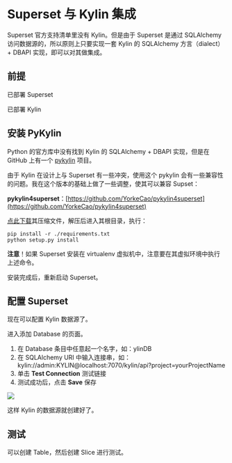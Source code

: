 # Superset 与 Kylin 集成

Superset 官方支持清单里没有 Kylin。但是由于 Superset 是通过 SQLAlchemy 访问数据源的，所以原则上只要实现一套 Kylin 的 SQLAlchemy 方言（dialect）+ DBAPI 实现，即可以对其做集成。



## 前提

已部署 Superset

已部署 Kylin



## 安装 PyKylin

Python 的官方库中没有找到 Kylin 的 SQLAlchemy + DBAPI 实现，但是在 GitHub 上有一个 [pykylin](https://github.com/wxiang7/pykylin) 项目。

由于 Kylin 在设计上与 Superset 有一些冲突，使用这个 pykylin 会有一些兼容性的问题。我在这个版本的基础上做了一些调整，使其可以兼容 Supset：

**pykylin4superset**：[https://github.com/YorkeCao/pykylin4superset](https://github.com/YorkeCao/pykylin4superset)

[点此下载]([https://codeload.github.com/YorkeCao/pykylin4superset/zip/master](https://codeload.github.com/YorkeCao/pykylin4superset/zip/master))其压缩文件，解压后进入其根目录，执行：

```
pip install -r ./requirements.txt
python setup.py install
```

**注意**！如果 Superset 安装在 virtualenv 虚拟机中，注意要在其虚拟环境中执行上述命令。

安装完成后，重新启动 Superset。



## 配置 Superset

现在可以配置 Kylin 数据源了。

进入添加 Database 的页面。

1. 在 Database 条目中任意起一个名字，如：ylinDB
2. 在 SQLAlchemy URI 中输入连接串，如：kylin://admin:KYLIN@localhost:7070/kylin/api?project=yourProjectName
3. 单击 **Test Connection** 测试链接
4. 测试成功后，点击 **Save** 保存

![](https://raw.githubusercontent.com/YorkeCao/pykylin4superset/master/assets/image/kylin00.png)

这样 Kylin 的数据源就创建好了。



## 测试

可以创建 Table，然后创建 Slice 进行测试。

